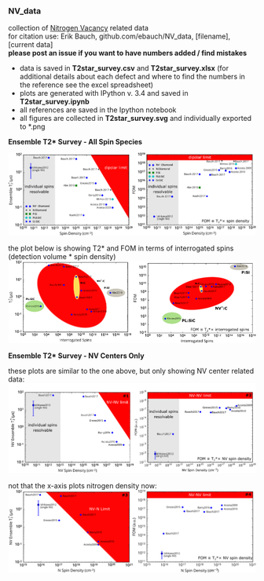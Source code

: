 ### NV_data

collection of [Nitrogen Vacancy](https://en.wikipedia.org/wiki/Nitrogen-vacancy_center) related data  
for citation use: Erik Bauch, github.com/ebauch/NV_data, [filename], [current data]  
 **please post an issue if you want to have numbers added / find mistakes**

- data is saved in **T2star_survey.csv** and **T2star_survey.xlsx** (for additional details about each defect 
and where to find the numbers in the reference see the excel spreadsheet)
- plots are generated with IPython v. 3.4 and saved in **T2star_survey.ipynb**
- all references are saved in the Ipython notebook
- all figures are collected in **T2star_survey.svg** and individually exported to *.png

**Ensemble T2&ast; Survey - All Spin Species** 

![T2* survey electronic solid-state spins](https://github.com/ebauch/NV_data/blob/master/T2star_survey_fig1.png)

the plot below is showing T2* and FOM in terms of interrogated spins (detection volume * spin density)
![T2* survey electronic solid-state spins](https://github.com/ebauch/NV_data/blob/master/T2star_survey_fig2.png)

**Ensemble T2&ast; Survey - NV Centers Only**

these plots are similar to the one above, but only showing NV center related data:  
![T2* survey electronic solid-state spins](https://github.com/ebauch/NV_data/blob/master/T2star_survey_fig3.png)

not that the x-axis plots nitrogen density now:  
![T2* survey electronic solid-state spins](https://github.com/ebauch/NV_data/blob/master/T2star_survey_fig4.png)


